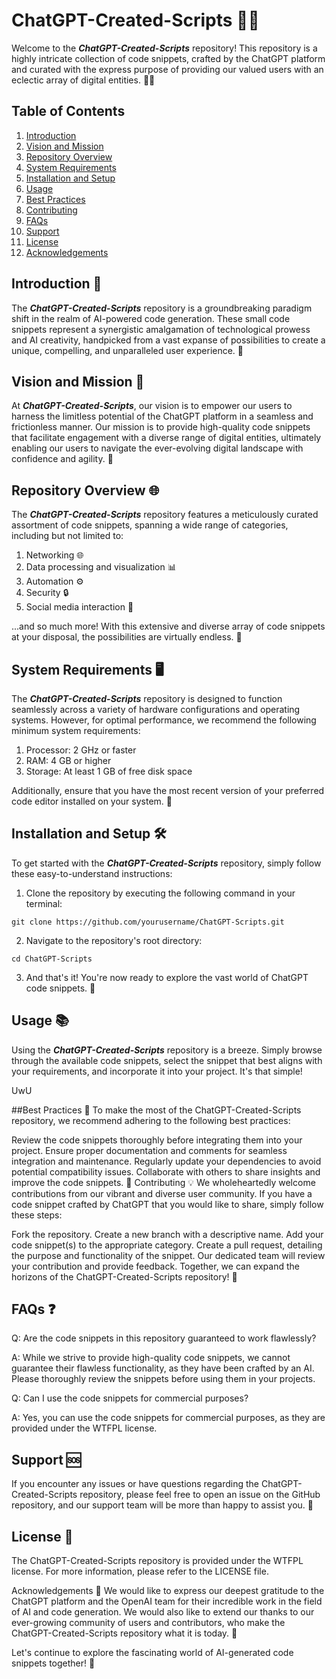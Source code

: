 # ChatGPT-Created-Scripts 🤖📜

Welcome to the _**ChatGPT-Created-Scripts**_ repository! This repository is a highly intricate collection of code snippets, crafted by the ChatGPT platform and curated with the express purpose of providing our valued users with an eclectic array of digital entities. 🚀🌐

Table of Contents
------------------

1. [Introduction](#introduction)
2. [Vision and Mission](#vision-and-mission)
3. [Repository Overview](#repository-overview)
4. [System Requirements](#system-requirements)
5. [Installation and Setup](#installation-and-setup)
6. [Usage](#usage)
7. [Best Practices](#best-practices)
8. [Contributing](#contributing)
9. [FAQs](#faqs)
10. [Support](#support)
11. [License](#license)
12. [Acknowledgements](#acknowledgements)

## Introduction 🎩

The _**ChatGPT-Created-Scripts**_ repository is a groundbreaking paradigm shift in the realm of AI-powered code generation. These small code snippets represent a synergistic amalgamation of technological prowess and AI creativity, handpicked from a vast expanse of possibilities to create a unique, compelling, and unparalleled user experience. 🌟

## Vision and Mission 🚀

At _**ChatGPT-Created-Scripts**_, our vision is to empower our users to harness the limitless potential of the ChatGPT platform in a seamless and frictionless manner. Our mission is to provide high-quality code snippets that facilitate engagement with a diverse range of digital entities, ultimately enabling our users to navigate the ever-evolving digital landscape with confidence and agility. 💼

## Repository Overview 🌐

The _**ChatGPT-Created-Scripts**_ repository features a meticulously curated assortment of code snippets, spanning a wide range of categories, including but not limited to:

1. Networking 🌐
2. Data processing and visualization 📊
3. Automation ⚙️
4. Security 🔒
5. Social media interaction 📣

...and so much more! With this extensive and diverse array of code snippets at your disposal, the possibilities are virtually endless. 🔮

## System Requirements 🖥️

The _**ChatGPT-Created-Scripts**_ repository is designed to function seamlessly across a variety of hardware configurations and operating systems. However, for optimal performance, we recommend the following minimum system requirements:

1. Processor: 2 GHz or faster
2. RAM: 4 GB or higher
3. Storage: At least 1 GB of free disk space

Additionally, ensure that you have the most recent version of your preferred code editor installed on your system. 🔄

## Installation and Setup 🛠️

To get started with the _**ChatGPT-Created-Scripts**_ repository, simply follow these easy-to-understand instructions:

1. Clone the repository by executing the following command in your terminal:
 
   
```git clone https://github.com/yourusername/ChatGPT-Scripts.git```

2. Navigate to the repository's root directory:

```cd ChatGPT-Scripts```


3. And that's it! You're now ready to explore the vast world of ChatGPT code snippets. 🎉

## Usage 📚

Using the _**ChatGPT-Created-Scripts**_ repository is a breeze. Simply browse through the available code snippets, select the snippet that best aligns with your requirements, and incorporate it into your project. It's that simple!

UwU

##Best Practices 🧠
To make the most of the ChatGPT-Created-Scripts repository, we recommend adhering to the following best practices:

Review the code snippets thoroughly before integrating them into your project.
Ensure proper documentation and comments for seamless integration and maintenance.
Regularly update your dependencies to avoid potential compatibility issues.
Collaborate with others to share insights and improve the code snippets. 🤝
Contributing 💡
We wholeheartedly welcome contributions from our vibrant and diverse user community. If you have a code snippet crafted by ChatGPT that you would like to share, simply follow these steps:

Fork the repository.
Create a new branch with a descriptive name.
Add your code snippet(s) to the appropriate category.
Create a pull request, detailing the purpose and functionality of the snippet.
Our dedicated team will review your contribution and provide feedback. Together, we can expand the horizons of the ChatGPT-Created-Scripts repository! 🌱

## FAQs ❓
Q: Are the code snippets in this repository guaranteed to work flawlessly?

A: While we strive to provide high-quality code snippets, we cannot guarantee their flawless functionality, as they have been crafted by an AI. Please thoroughly review the snippets before using them in your projects.

Q: Can I use the code snippets for commercial purposes?

A: Yes, you can use the code snippets for commercial purposes, as they are provided under the WTFPL license.

## Support 🆘
If you encounter any issues or have questions regarding the ChatGPT-Created-Scripts repository, please feel free to open an issue on the GitHub repository, and our support team will be more than happy to assist you. 🤗

## License 📄
The ChatGPT-Created-Scripts repository is provided under the WTFPL license. For more information, please refer to the LICENSE file.

Acknowledgements 🙏
We would like to express our deepest gratitude to the ChatGPT platform and the OpenAI team for their incredible work in the field of AI and code generation. We would also like to extend our thanks to our ever-growing community of users and contributors, who make the ChatGPT-Created-Scripts repository what it is today. 🌟

Let's continue to explore the fascinating world of AI-generated code snippets together! 🚀
